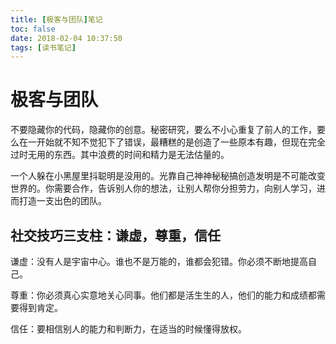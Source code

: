 ```yaml
---
title: [极客与团队]笔记
toc: false
date: 2018-02-04 10:37:50
tags: [读书笔记]
---
```


# 极客与团队


不要隐藏你的代码，隐藏你的创意。秘密研究，要么不小心重复了前人的工作，要么在一开始就不知不觉犯下了错误，最糟糕的是创造了一些原本有趣，但现在完全过时无用的东西。其中浪费的时间和精力是无法估量的。

一个人躲在小黑屋里抖聪明是没用的。光靠自己神神秘秘搞创造发明是不可能改变世界的。你需要合作，告诉别人你的想法，让别人帮你分担劳力，向别人学习，进而打造一支出色的团队。

## 社交技巧三支柱：谦虚，尊重，信任

谦虚：没有人是宇宙中心。谁也不是万能的，谁都会犯错。你必须不断地提高自己。

尊重：你必须真心实意地关心同事。他们都是活生生的人，他们的能力和成绩都需要得到肯定。

信任：要相信别人的能力和判断力，在适当的时候懂得放权。


